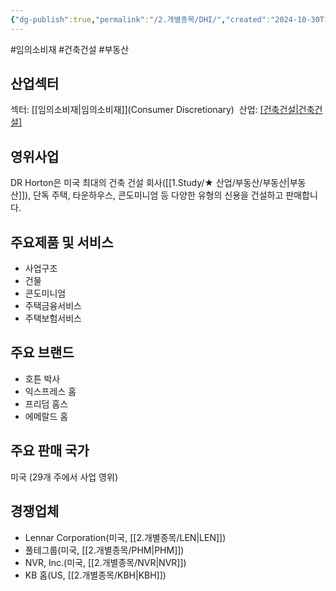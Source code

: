 ```yaml
---
{"dg-publish":true,"permalink":"/2.개별종목/DHI/","created":"2024-10-30T17:33:51.490+09:00","updated":"2025-07-29T21:37:04.567+09:00"}
---
```


#임의소비재 #건축건설 #부동산

## 산업섹터

섹터: [[임의소비재\|임의소비재]](Consumer Discretionary) 
산업: [[건축건설\|건축건설]](Homebuilding)  

## 영위사업

DR Horton은 미국 최대의 건축 건설 회사([[1.Study/★ 산업/부동산/부동산\|부동산]]), 단독 주택, 타운하우스, 콘도미니엄 등 다양한 유형의 신용을 건설하고 판매합니다.

## 주요제품 및 서비스

- 사업구조
- 건물
- 콘도미니엄
- 주택금융서비스
- 주택보험서비스

## 주요 브랜드

- 호튼 박사
- 익스프레스 홈
- 프리덤 홈스
- 에메랄드 홈

## 주요 판매 국가

미국 (29개 주에서 사업 영위)

## 경쟁업체

- Lennar Corporation(미국, [[2.개별종목/LEN\|LEN]])
- 풀테그룹(미국, [[2.개별종목/PHM\|PHM]])
- NVR, Inc.(미국, [[2.개별종목/NVR\|NVR]])
- KB 홈(US, [[2.개별종목/KBH\|KBH]])